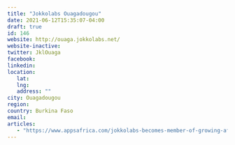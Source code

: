 ```yaml
---
title: "Jokkolabs Ouagadougou"
date: 2021-06-12T15:35:07-04:00
draft: true
id: 146
website: http://ouaga.jokkolabs.net/
website-inactive: 
twitter: JklOuaga
facebook: 
linkedin: 
location: 
   lat: 
   lng: 
   address: ""
city: Ouagadougou
region: 
country: Burkina Faso
email: 
articles:
   - "https://www.appsafrica.com/jokkolabs-becomes-member-of-growing-afrilabs-network/"
---
```


